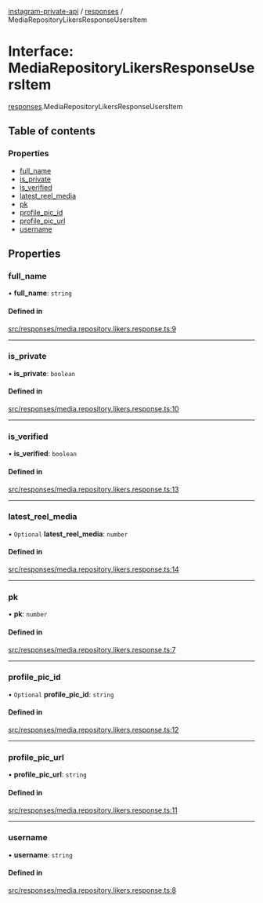 [instagram-private-api](../../README.md) / [responses](../../modules/responses.md) / MediaRepositoryLikersResponseUsersItem

# Interface: MediaRepositoryLikersResponseUsersItem

[responses](../../modules/responses.md).MediaRepositoryLikersResponseUsersItem

## Table of contents

### Properties

- [full\_name](MediaRepositoryLikersResponseUsersItem.md#full_name)
- [is\_private](MediaRepositoryLikersResponseUsersItem.md#is_private)
- [is\_verified](MediaRepositoryLikersResponseUsersItem.md#is_verified)
- [latest\_reel\_media](MediaRepositoryLikersResponseUsersItem.md#latest_reel_media)
- [pk](MediaRepositoryLikersResponseUsersItem.md#pk)
- [profile\_pic\_id](MediaRepositoryLikersResponseUsersItem.md#profile_pic_id)
- [profile\_pic\_url](MediaRepositoryLikersResponseUsersItem.md#profile_pic_url)
- [username](MediaRepositoryLikersResponseUsersItem.md#username)

## Properties

### full\_name

• **full\_name**: `string`

#### Defined in

[src/responses/media.repository.likers.response.ts:9](https://github.com/Nerixyz/instagram-private-api/blob/4971f34/src/responses/media.repository.likers.response.ts#L9)

___

### is\_private

• **is\_private**: `boolean`

#### Defined in

[src/responses/media.repository.likers.response.ts:10](https://github.com/Nerixyz/instagram-private-api/blob/4971f34/src/responses/media.repository.likers.response.ts#L10)

___

### is\_verified

• **is\_verified**: `boolean`

#### Defined in

[src/responses/media.repository.likers.response.ts:13](https://github.com/Nerixyz/instagram-private-api/blob/4971f34/src/responses/media.repository.likers.response.ts#L13)

___

### latest\_reel\_media

• `Optional` **latest\_reel\_media**: `number`

#### Defined in

[src/responses/media.repository.likers.response.ts:14](https://github.com/Nerixyz/instagram-private-api/blob/4971f34/src/responses/media.repository.likers.response.ts#L14)

___

### pk

• **pk**: `number`

#### Defined in

[src/responses/media.repository.likers.response.ts:7](https://github.com/Nerixyz/instagram-private-api/blob/4971f34/src/responses/media.repository.likers.response.ts#L7)

___

### profile\_pic\_id

• `Optional` **profile\_pic\_id**: `string`

#### Defined in

[src/responses/media.repository.likers.response.ts:12](https://github.com/Nerixyz/instagram-private-api/blob/4971f34/src/responses/media.repository.likers.response.ts#L12)

___

### profile\_pic\_url

• **profile\_pic\_url**: `string`

#### Defined in

[src/responses/media.repository.likers.response.ts:11](https://github.com/Nerixyz/instagram-private-api/blob/4971f34/src/responses/media.repository.likers.response.ts#L11)

___

### username

• **username**: `string`

#### Defined in

[src/responses/media.repository.likers.response.ts:8](https://github.com/Nerixyz/instagram-private-api/blob/4971f34/src/responses/media.repository.likers.response.ts#L8)
